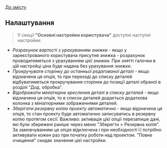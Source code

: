 [До змісту](/service/doc/?cid=dsp)
## Налаштування

>У секції **"Основні настройки користувача"** доступні наступні настройки:
>
- *Розрахунок вартості з урахуванням знижки* - якщо у зареєстрованого користувача присутня знижка - розрахунок проводитиметься з урахуванням цієї знижки. При знятті галочки в цій настройці ціна буде надана без урахування знижки.
- *Прокручувати сторінку до останньої редагованої деталі* - якщо відзначена ця опція, то при переході до списку деталей відбуватиметься прокручування сторінки до позиції деталі обраної в розділі "Дод. обробка".
- *Відображати мініатюрне креслення деталі в списку деталей* - якщо відзначена ця опція, то в список деталей додається додаткова колонка з мініатюрними зображеннями деталей.
- *Зберігати резервну копію проекту автоматично* - якщо відзначена ця опція, то стан проекту буде автоматично записуватись в резервну копію протягом сесії.
Важливо: активація цієї опції перезапише дані, які були збережені раніше через меню "Зберегти > Резервна копія".
За замовчуванням ця опція відключена і при необхідності її потрібно активувати кожен раз при початку роботи над проектом. "Повне очищення" скидає значення цієї настройки.